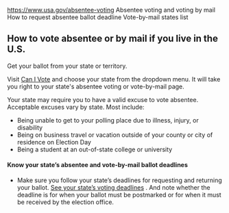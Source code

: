 

https://www.usa.gov/absentee-voting
Absentee voting and voting by mail
How to request absentee ballot deadline
Vote-by-mail states list

How to vote absentee or by mail if you live in the U.S.
-------------------------------------------------------

Get your ballot from your state or territory.

Visit
[Can I Vote](https://www.nass.org/can-i-vote/absentee-early-voting)
and choose your state from the dropdown menu. It will take you right to your state's absentee voting or vote-by-mail page.

Your state may require you to have a valid excuse to vote absentee. Acceptable excuses vary by state. Most include:

* Being unable to get to your polling place due to illness, injury, or disability
* Being on business travel or vacation outside of your county or city of residence on Election Day
* Being a student at an out-of-state college or university

#### **Know your state’s absentee and vote-by-mail ballot deadlines**

* Make sure you follow your state’s deadlines for requesting and returning your ballot.
  [See your state’s voting deadlines](https://www.usvotefoundation.org/state-election-dates-and-deadlines)
  . And note whether the deadline is for when your ballot must be postmarked or for when it must be received by the election office.

